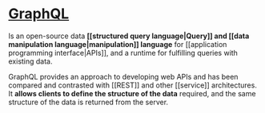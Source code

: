 # [GraphQL](https://graphql.org/)

Is an open-source data **[[structured query language|Query]] and [[data manipulation language|manipulation]] language** for [[application programming interface|APIs]], and a runtime for fulfilling queries with existing data.

GraphQL provides an approach to developing web APIs and has been compared and contrasted with [[REST]] and other [[service]] architectures. It **allows clients to define the structure of the data** required, and the same structure of the data is returned from the server.